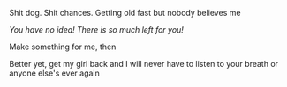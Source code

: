 Shit dog. Shit chances.
Getting old fast but nobody believes me

*You have no idea! There is so much left for you!*

Make something for me, then

Better yet, get my girl back
and I will never have to listen to your breath or anyone else's ever again